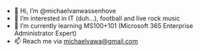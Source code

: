 - 👋 Hi, I’m @michaelvanwassenhove
- 👀 I’m interested in IT (duh...), football and live rock music
- 🌱 I’m currently learning MS100+101 (Microsoft 365 Enterprise Administrator Expert)
- 📫 Reach me via michaelvawa@gmail.com

<!---
michaelvanwassenhove/michaelvanwassenhove is a ✨ special ✨ repository because its `README.md` (this file) appears on your GitHub profile.
You can click the Preview link to take a look at your changes.
--->
